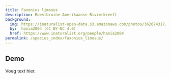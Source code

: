 ```yaml
---
title: Faxonius limosus
description: Roestbruine Amerikaanse Rivierkreeft
background:
  img: https://inaturalist-open-data.s3.amazonaws.com/photos/362674317/original.jpeg
  by:  hania2004 (CC BY-NC 4.0)
  href: https://www.inaturalist.org/people/hania2004
permalink: /species_index/faxonius_limosus/
---
```



## Demo

Voeg text hier.
